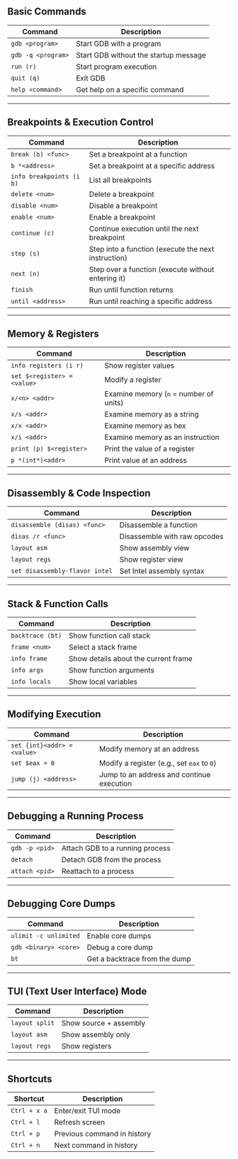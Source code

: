 
## **Basic Commands**
| Command | Description |
|---------|-------------|
| `gdb <program>` | Start GDB with a program |
| `gdb -q <program>` | Start GDB without the startup message |
| `run (r)` | Start program execution |
| `quit (q)` | Exit GDB |
| `help <command>` | Get help on a specific command |

---

## **Breakpoints & Execution Control**
| Command | Description |
|---------|-------------|
| `break (b) <func>` | Set a breakpoint at a function |
| `b *<address>` | Set a breakpoint at a specific address |
| `info breakpoints (i b)` | List all breakpoints |
| `delete <num>` | Delete a breakpoint |
| `disable <num>` | Disable a breakpoint |
| `enable <num>` | Enable a breakpoint |
| `continue (c)` | Continue execution until the next breakpoint |
| `step (s)` | Step into a function (execute the next instruction) |
| `next (n)` | Step over a function (execute without entering it) |
| `finish` | Run until function returns |
| `until <address>` | Run until reaching a specific address |

---

## **Memory & Registers**
| Command | Description |
|---------|-------------|
| `info registers (i r)` | Show register values |
| `set $<register> = <value>` | Modify a register |
| `x/<n> <addr>` | Examine memory (`n` = number of units) |
| `x/s <addr>` | Examine memory as a string |
| `x/x <addr>` | Examine memory as hex |
| `x/i <addr>` | Examine memory as an instruction |
| `print (p) $<register>` | Print the value of a register |
| `p *(int*)<addr>` | Print value at an address |

---

## **Disassembly & Code Inspection**
| Command | Description |
|---------|-------------|
| `disassemble (disas) <func>` | Disassemble a function |
| `disas /r <func>` | Disassemble with raw opcodes |
| `layout asm` | Show assembly view |
| `layout regs` | Show register view |
| `set disassembly-flavor intel` | Set Intel assembly syntax |

---

## **Stack & Function Calls**
| Command | Description |
|---------|-------------|
| `backtrace (bt)` | Show function call stack |
| `frame <num>` | Select a stack frame |
| `info frame` | Show details about the current frame |
| `info args` | Show function arguments |
| `info locals` | Show local variables |

---

## **Modifying Execution**
| Command | Description |
|---------|-------------|
| `set {int}<addr> = <value>` | Modify memory at an address |
| `set $eax = 0` | Modify a register (e.g., set `eax` to `0`) |
| `jump (j) <address>` | Jump to an address and continue execution |

---

## **Debugging a Running Process**
| Command | Description |
|---------|-------------|
| `gdb -p <pid>` | Attach GDB to a running process |
| `detach` | Detach GDB from the process |
| `attach <pid>` | Reattach to a process |

---

## **Debugging Core Dumps**
| Command | Description |
|---------|-------------|
| `ulimit -c unlimited` | Enable core dumps |
| `gdb <binary> <core>` | Debug a core dump |
| `bt` | Get a backtrace from the dump |

---

## **TUI (Text User Interface) Mode**
| Command | Description |
|---------|-------------|
| `layout split` | Show source + assembly |
| `layout asm` | Show assembly only |
| `layout regs` | Show registers |

---

## **Shortcuts**
| Shortcut | Description |
|---------|-------------|
| `Ctrl + x a` | Enter/exit TUI mode |
| `Ctrl + l` | Refresh screen |
| `Ctrl + p` | Previous command in history |
| `Ctrl + n` | Next command in history |
